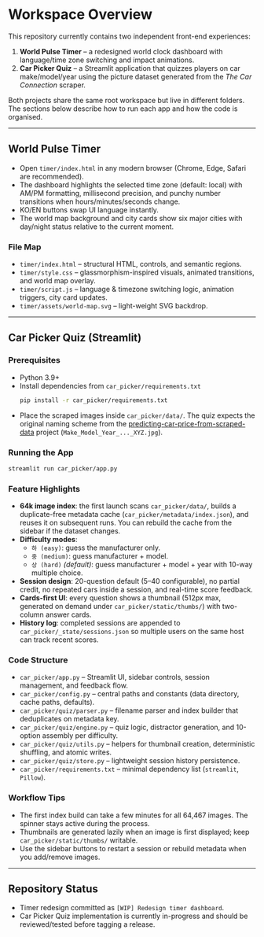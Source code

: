 # Workspace Overview

This repository currently contains two independent front-end experiences:

1. **World Pulse Timer** – a redesigned world clock dashboard with language/time zone switching and impact animations.
2. **Car Picker Quiz** – a Streamlit application that quizzes players on car make/model/year using the picture dataset generated from the _The Car Connection_ scraper.

Both projects share the same root workspace but live in different folders. The sections below describe how to run each app and how the code is organised.

---

## World Pulse Timer

- Open `timer/index.html` in any modern browser (Chrome, Edge, Safari are recommended).
- The dashboard highlights the selected time zone (default: local) with AM/PM formatting, millisecond precision, and punchy number transitions when hours/minutes/seconds change.
- KO/EN buttons swap UI language instantly.
- The world map background and city cards show six major cities with day/night status relative to the current moment.

### File Map
- `timer/index.html` – structural HTML, controls, and semantic regions.
- `timer/style.css` – glassmorphism-inspired visuals, animated transitions, and world map overlay.
- `timer/script.js` – language & timezone switching logic, animation triggers, city card updates.
- `timer/assets/world-map.svg` – light-weight SVG backdrop.

---

## Car Picker Quiz (Streamlit)

### Prerequisites
- Python 3.9+
- Install dependencies from `car_picker/requirements.txt`
  ```bash
  pip install -r car_picker/requirements.txt
  ```
- Place the scraped images inside `car_picker/data/`. The quiz expects the original naming scheme from the [predicting-car-price-from-scraped-data](https://github.com/nicolas-gervais/predicting-car-price-from-scraped-data/tree/master/picture-scraper) project (`Make_Model_Year_..._XYZ.jpg`).

### Running the App
```bash
streamlit run car_picker/app.py
```

### Feature Highlights
- **64k image index**: the first launch scans `car_picker/data/`, builds a duplicate-free metadata cache (`car_picker/metadata/index.json`), and reuses it on subsequent runs. You can rebuild the cache from the sidebar if the dataset changes.
- **Difficulty modes**:
  - `하 (easy)`: guess the manufacturer only.
  - `중 (medium)`: guess manufacturer + model.
  - `상 (hard)` *(default)*: guess manufacturer + model + year with 10-way multiple choice.
- **Session design**: 20-question default (5–40 configurable), no partial credit, no repeated cars inside a session, and real-time score feedback.
- **Cards-first UI**: every question shows a thumbnail (512px max, generated on demand under `car_picker/static/thumbs/`) with two-column answer cards.
- **History log**: completed sessions are appended to `car_picker/_state/sessions.json` so multiple users on the same host can track recent scores.

### Code Structure
- `car_picker/app.py` – Streamlit UI, sidebar controls, session management, and feedback flow.
- `car_picker/config.py` – central paths and constants (data directory, cache paths, defaults).
- `car_picker/quiz/parser.py` – filename parser and index builder that deduplicates on metadata key.
- `car_picker/quiz/engine.py` – quiz logic, distractor generation, and 10-option assembly per difficulty.
- `car_picker/quiz/utils.py` – helpers for thumbnail creation, deterministic shuffling, and atomic writes.
- `car_picker/quiz/store.py` – lightweight session history persistence.
- `car_picker/requirements.txt` – minimal dependency list (`streamlit`, `Pillow`).

### Workflow Tips
- The first index build can take a few minutes for all 64,467 images. The spinner stays active during the process.
- Thumbnails are generated lazily when an image is first displayed; keep `car_picker/static/thumbs/` writable.
- Use the sidebar buttons to restart a session or rebuild metadata when you add/remove images.

---

## Repository Status

- Timer redesign committed as `[WIP] Redesign timer dashboard`.
- Car Picker Quiz implementation is currently in-progress and should be reviewed/tested before tagging a release.
